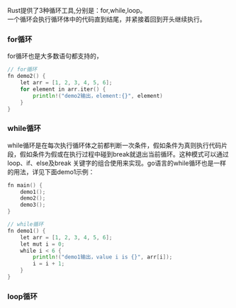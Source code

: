 Rust提供了3种循环工具,分别是：for,while,loop。<br/>
一个循环会执行循环体中的代码直到结尾，并紧接着回到开头继续执行。
### for循环
for循环也是大多数语句都支持的，
```go
// for循环
fn demo2() {
    let arr = [1, 2, 3, 4, 5, 6];
    for element in arr.iter() {
        println!("demo2输出，element:{}", element)
    }
}
```
### while循环
while循环是在每次执行循环体之前都判断一次条件，假如条件为真则执行代码片段，假如条件为假或在执行过程中碰到break就退出当前循环。这种模式可以通过loop、if、else及break
关键字的组合使用来实现。go语言的while循环也是一样的用法，详见下面demo1示例：
```go
fn main() {
    demo1();
    demo2();
    demo3();
}

// while循环
fn demo1() {
    let arr = [1, 2, 3, 4, 5, 6];
    let mut i = 0;
    while i < 6 {
        println!("demo1输出，value i is {}", arr[i]);
        i = i + 1;
    }
}
```

### loop循环